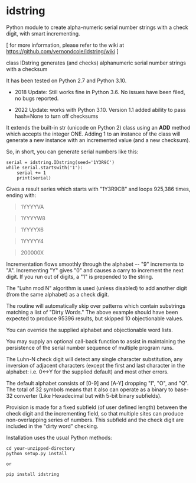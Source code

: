 idstring
========

Python module to create alpha-numeric serial number strings with a check digit, with smart incrementing.

[ for more information, please refer to the wiki at https://github.com/vernondcole/idstring/wiki ]

class IDstring generates (and checks) alphanumeric serial number strings with a checksum

It has been tested on Python 2.7 and Python 3.10.

* 2018 Update: Still works fine in Python 3.6. No issues have been filed, no bugs reported.
 
* 2022 Update: works with Python 3.10. Version 1.1 added ability to pass hash=None to turn off checksums

It extends the built-in str (unicode on Python 2) class using an __ADD__ method which accepts the integer ONE.
Adding 1 to an instance of the class will generate a new instance with an incremented value (and a new checksum).

So, in short, you can generate serial numbers like this:

    serial = idstring.IDstring(seed='1Y3R9C')
    while serial.startswith('1'):
        serial += 1
        print(serial)

Gives a result series which starts with "1Y3R9CB" and loops 925,386 times, ending with:

>1YYYYVA

>1YYYYW8

>1YYYYX6

>1YYYYY4

>200000X

Incrementation flows smoothly through the alphabet -- "9" increments to "A". Incrementing "Y" gives "0" and 
causes a carry to increment the next digit. If you run out of digits, a "1" is prepended to the string.

The "Luhn mod N" algorithm is used (unless disabled) to add another digit (from the same alphabet) as a check digit.

The routine will automatically skip over patterns which contain substrings matching a list of "Dirty Words."
The above example should have been expected to produce 95396 results, but skipped 10 objectionable values.

You can override the supplied alphabet and objectionable word lists.

You may supply an optional call-back function to assist in maintaining the persistence of the serial number
sequence of multiple program runs.

The Luhn-N check digit will detect any single character substitution, any inversion of adjacent characters
(except the first and last character in the alphabet: i.e. 0<->Y for the supplied default) and most other errors.

The default alphabet consists of [0-9] and [A-Y] dropping "I", "O", and "Q". The total of 32 symbols means
that it also can operate as a binary to base-32 converter (Like Hexadecimal but with 5-bit binary subfields).

Provision is made for a fixed subfield (of user defined length) between the check digit and the incrementing
field, so that multiple sites can produce non-overlapping series of numbers.  This subfield and the check digit
are included in the "dirty word" checking.

Installation uses the usual Python methods:

    cd your-unzipped-directory
    python setup.py install
    
    or
    
    pip install idstring
